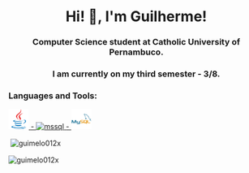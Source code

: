 <h1 align="center">Hi! 👋, I'm Guilherme!</h1>
<h3 align="center">Computer Science student at Catholic University of Pernambuco.</h3>
<h3 align="center">I am currently on my third semester -  3/8.</h3>


<p align="left">
</p>

<h3 align="left">Languages and Tools:</h3>



<p align="left"> <a href="https://www.java.com" target="_blank" rel="noreferrer"> <img src="https://raw.githubusercontent.com/devicons/devicon/master/icons/java/java-original.svg" alt="java" width="40" height="40"/>  <a href="https://www.microsoft.com/en-us/sql-server" target="_blank" rel="noreferrer"> - <img src="https://www.svgrepo.com/show/303229/microsoft-sql-server-logo.svg" alt="mssql" width="40" height="40"/> </a> <a href="https://www.mysql.com/" target="_blank" rel="noreferrer"> - <img src="https://raw.githubusercontent.com/devicons/devicon/master/icons/mysql/mysql-original-wordmark.svg" alt="mysql" width="40" height="40"/> </a> </p>







<p>&nbsp;<img align="center" src="https://github-readme-stats.vercel.app/api?username=guimelo012x&show_icons=true&locale=en" alt="guimelo012x" /></p>



<p><img align="center" src="https://github-readme-streak-stats.herokuapp.com/?user=guimelo012x&" alt="guimelo012x" /></p>
